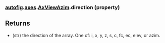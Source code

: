 ### [autofig](autofig.md).[axes](autofig.axes.md).[AxViewAzim](autofig.axes.AxViewAzim.md).direction (property)




Returns
-------
* (str) the direction of the array.  One of: i, x, y, z, s, c, fc, ec,
    elev, or azim.

